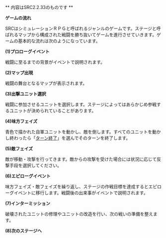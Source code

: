** 内容はSRC2.2.33のものです **

**ゲームの流れ**

SRCはシミュレーションＲＰＧと呼ばれるジャンルのゲームです。ステージと呼ばれるマップから構成された戦闘を勝ち抜いてゲームを進行させていきます。ゲームの基本的な流れは次のようになっています。

**(1)プロローグイベント**

戦闘に至るまでの背景がイベントで説明されます。

**(2)マップ出現**

戦闘の舞台となるマップが表示されます。

**(3)出撃ユニット選択**

戦闘に参加させるユニットを選択します。ステージによってはあらかじめ参戦するユニットが決められていることがあります。

**(4)味方フェイズ**

青色で描かれた自軍ユニットを動かし、敵を倒します。すべてのユニットを動かし終わったら「[ターン終了](ターン終了.md)」を選んでそのターンを終了します。

**(5)敵フェイズ**

敵が移動・攻撃を行ってきます。敵からの攻撃を受けた場合には状況に応じて反撃手段を選択してください。

**(6)エピローグイベント**

味方フェイズ・敵フェイズを繰り返し、ステージの作戦目標を達成するとエピローグイベントに移行します。戦闘後の出来事がイベントで説明されます。

**(7)インターミッション**

破壊されたユニットの修理やユニットの改造を行い、次の戦いの準備を整えます。

**(8)次のステージへ**
